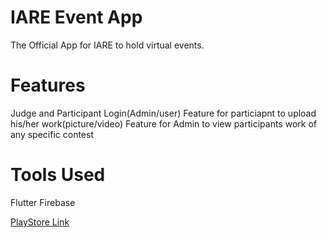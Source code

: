 # IARE Event App

The Official App for IARE to hold virtual events.

# Features
Judge and Participant Login(Admin/user)
Feature for particiapnt to upload his/her work(picture/video)
Feature for Admin to view participants work of any specific contest

# Tools Used
Flutter
Firebase

[PlayStore Link](https://play.google.com/store/apps/details?id=com.iare.eventx)

